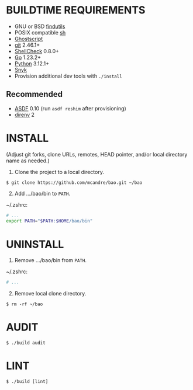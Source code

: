 # BUILDTIME REQUIREMENTS

* GNU or BSD [findutils](https://en.wikipedia.org/wiki/Find_(Unix))
* POSIX compatible [sh](https://pubs.opengroup.org/onlinepubs/9699919799/utilities/sh.html)
* [Ghostscript](https://www.ghostscript.com/)
* [git](https://git-scm.com/) 2.46.1+
* [ShellCheck](https://www.shellcheck.net/) 0.8.0+
* [Go](https://go.dev/) 1.23.2+
* [Python](https://www.python.org/) 3.12.1+
* [Snyk](https://snyk.io/)
* Provision additional dev tools with `./install`

## Recommended

* [ASDF](https://asdf-vm.com/) 0.10 (run `asdf reshim` after provisioning)
* [direnv](https://direnv.net/) 2

# INSTALL

(Adjust git forks, clone URLs, remotes, HEAD pointer, and/or local directory name as needed.)

1. Clone the project to a local directory.

```console
$ git clone https://github.com/mcandre/bao.git ~/bao
```

2. Add .../bao/bin to `PATH`.

~/.zshrc:

```zsh
# ...
export PATH="$PATH:$HOME/bao/bin"
```

# UNINSTALL

1. Remove .../bao/bin from `PATH`.

~/.zshrc:

```zsh
# ...
```

2. Remove local clone directory.

```console
$ rm -rf ~/bao
```

# AUDIT

```console
$ ./build audit
```

# LINT

```console
$ ./build [lint]
```
